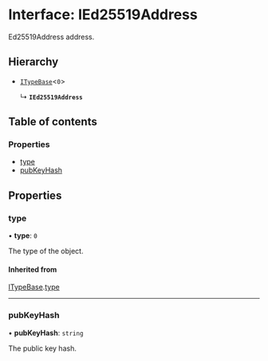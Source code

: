 # Interface: IEd25519Address

Ed25519Address address.

## Hierarchy

- [`ITypeBase`](ITypeBase.md)<``0``\>

  ↳ **`IEd25519Address`**

## Table of contents

### Properties

- [type](IEd25519Address.md#type)
- [pubKeyHash](IEd25519Address.md#pubkeyhash)

## Properties

### type

• **type**: ``0``

The type of the object.

#### Inherited from

[ITypeBase](ITypeBase.md).[type](ITypeBase.md#type)

___

### pubKeyHash

• **pubKeyHash**: `string`

The public key hash.
